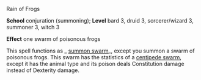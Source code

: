 Rain of Frogs

**School** conjuration (summoning); **Level** bard 3, druid 3, sorcerer/wizard 3, summoner 3, witch 3

**Effect** one swarm of poisonous frogs

This spell functions as _ [summon swarm](spells/summonSwarm#_summon-swarm)_, except you summon a swarm of poisonous frogs. This swarm has the statistics of a [centipede swarm](monsters/centipede#_centipede-swarm), except it has the animal type and its poison deals Constitution damage instead of Dexterity damage.

